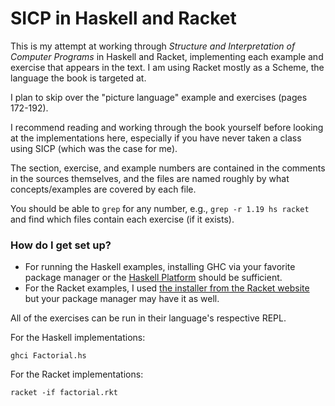 # SICP in Haskell and Racket #

This is my attempt at working through _Structure and Interpretation of Computer
Programs_ in Haskell and Racket, implementing each example and exercise that
appears in the text. I am using Racket mostly as a Scheme, the language the book
is targeted at.

I plan to skip over the "picture language" example and exercises
(pages 172-192).

I recommend reading and working through the book yourself before looking at the
implementations here, especially if you have never taken a class using SICP
(which was the case for me).

The section, exercise, and example numbers are contained in the comments in the
sources themselves, and the files are named roughly by what concepts/examples
are covered by each file.

You should be able to `grep` for any number, e.g., `grep -r 1.19 hs racket` and
find which files contain each exercise (if it exists).

### How do I get set up? ###

* For running the Haskell examples, installing GHC via your favorite package
  manager or the [Haskell Platform](https://www.haskell.org/platform/) should be
  sufficient.
* For the Racket examples, I used [the installer from the Racket
  website](http://download.racket-lang.org) but your package manager may have it
  as well.

All of the exercises can be run in their language's respective REPL.

For the Haskell implementations:

`ghci Factorial.hs`

For the Racket implementations:

`racket -if factorial.rkt`
